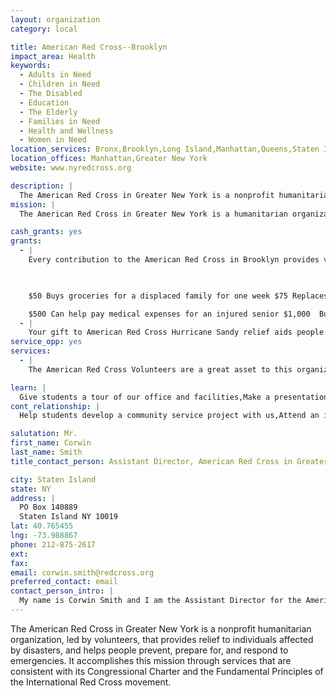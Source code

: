 ```yaml
---
layout: organization
category: local

title: American Red Cross--Brooklyn
impact_area: Health
keywords: 
  - Adults in Need
  - Children in Need
  - The Disabled
  - Education
  - The Elderly
  - Families in Need
  - Health and Wellness
  - Women in Need
location_services: Bronx,Brooklyn,Long Island,Manhattan,Queens,Staten Island,Greater New York
location_offices: Manhattan,Greater New York
website: www.nyredcross.org

description: |
  The American Red Cross in Greater New York is a nonprofit humanitarian organization, led by volunteers, that provides relief to individuals affected by disasters, and helps people prevent, prepare for, and respond to emergencies. It accomplishes this mission through services that are consistent with its Congressional Charter and the Fundamental Principles of the International Red Cross movement.
mission: |
  The American Red Cross in Greater New York is a humanitarian organization, led by volunteers, that provides relief to victims of disasters and helps people prevent, prepare for, and respond to emergencies. It accomplishes this mission through services that are consistent with its Congressional Charter <http://www.redcross.org/museum/history/charter.asp> and the Fundamental Principles of the International Red Cross movement <http://www.ifrc.org/what/values/principles/index.asp>.  

cash_grants: yes
grants: 
  - |
    Every contribution to the American Red Cross in Brooklyn provides vital services and resources to victims in need.. Here are some examples of how your contributions help.

    

    $50 Buys groceries for a displaced family for one week $75 Replaces prescription glasses melted by fire $100 Clothes a child who's lost everything from shoes to mittens $200.00 buys 40 warm blankets.

    $500 Can help pay medical expenses for an injured senior $1,000  Buys fifty home clean-up kits for use after fire or flood $1,500 Is the average cost of disaster relief for a family $2,500 Supports an Emergency Response Vehicle to feed and care for people in a disaster area $5,000 Trains 50 volunteers to assist thousands during a disaster 
  - |
    Your gift to American Red Cross Hurricane Sandy relief aids people affected by tropical activity in New York, helping the Red Cross prepare for and respond to the storms, and provide services such as food, shelter and emotional support to those affected across the state.
service_opp: yes
services: 
  - |
    The American Red Cross Volunteers are a great asset to this organization. The need for volunteers are in demand because they assist with disasters as well as presenting children programs and also. Educating children how to help themselves and others.

learn: |
  Give students a tour of our office and facilities,Make a presentation about our organization,Speak over the phone about our work
cont_relationship: |
  Help students develop a community service project with us,Attend an in-school Check Award Assembly if we receive a grant,Help students tell local newspapers and media about their grant and/or project with us,Educate the school by leading a workshop,Collect pennies during the Penny Harvest next fall

salutation: Mr.
first_name: Corwin
last_name: Smith
title_contact_person: Assistant Director, American Red Cross in Greater New York in Staten Island and Brooklyn

city: Staten Island
state: NY
address: |
  PO Box 140889  
  Staten Island NY 10019
lat: 40.765455
lng: -73.988867
phone: 212-875-2617
ext: 
fax: 
email: corwin.smith@redcross.org
preferred_contact: email
contact_person_intro: |
  My name is Corwin Smith and I am the Assistant Director for the American Red Cross in Staten Island and Brooklyn.  I must say, all the schools we have had the pleasure in working with have been very helpful and welcoming.  All proceeds have been greatly appreciated and we look forward to working together this year!
---
```

The American Red Cross in Greater New York is a nonprofit humanitarian organization, led by volunteers, that provides relief to individuals affected by disasters, and helps people prevent, prepare for, and respond to emergencies. It accomplishes this mission through services that are consistent with its Congressional Charter and the Fundamental Principles of the International Red Cross movement.